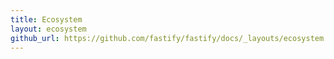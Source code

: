 ```yaml
---
title: Ecosystem
layout: ecosystem
github_url: https://github.com/fastify/fastify/docs/_layouts/ecosystem.html
---
```

